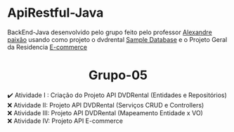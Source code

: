 # ApiRestful-Java
BackEnd-Java desenvolvido pelo grupo feito pelo professor <a href="https://github.com/aopaixao">Alexandre paixão</a> usando como projeto o dvdrental <a href="https://www.postgresqltutorial.com/postgresql-sample-database/">Sample Database</a> e o Projeto Geral da Residencia <a href="https://github.com/OsZeressemos/serratec/tree/main/serratec.BancoDeDados">E-commerce</a>
<h1 align="center">Grupo-05</h1>

✔️ Atividade I : Criação do Projeto API DVDRental (Entidades e Repositórios) <br>
❌ Atividade II: Projeto API DVDRental (Serviços CRUD e Controllers) <br>
❌ Atividade III: Projeto API DVDRental (Mapeamento Entidade x VO) <br>
❌ Atividade IV: Projeto API E-commerce <br>
